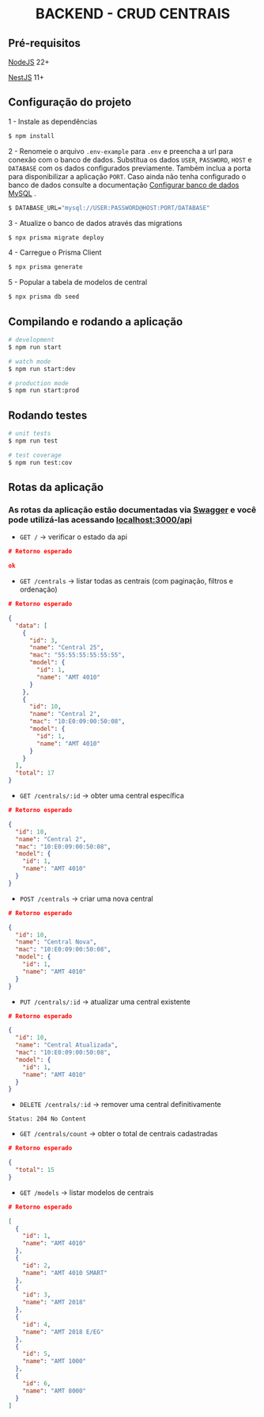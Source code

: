 <h1 align="center">
  BACKEND - CRUD CENTRAIS
</h1>

## Pré-requisitos

[NodeJS](https://nodejs.org/en) 22+ 

[NestJS](https://nestjs.com/) 11+

## Configuração do projeto

1 - Instale as dependências

```bash
$ npm install
```

2 - Renomeie o arquivo `.env-example` para `.env` e preencha a url para conexão com o banco de dados. Substitua os dados `USER`, `PASSWORD`, `HOST` e `DATABASE` com os dados configurados previamente. Também inclua a porta para disponibilizar a aplicação `PORT`. Caso ainda não tenha configurado o banco de dados consulte a documentação [Configurar banco de dados MySQL](../database/README.md) .

```bash
$ DATABASE_URL="mysql://USER:PASSWORD@HOST:PORT/DATABASE"
```

3 - Atualize o banco de dados através das migrations

```bash
$ npx prisma migrate deploy
```

4 - Carregue o Prisma Client

```bash
$ npx prisma generate
```

5 - Popular a tabela de modelos de central

```bash
$ npx prisma db seed
```

## Compilando e rodando a aplicação

```bash
# development
$ npm run start

# watch mode
$ npm run start:dev

# production mode
$ npm run start:prod
```

## Rodando testes

```bash
# unit tests
$ npm run test

# test coverage
$ npm run test:cov
```

## Rotas da aplicação
### As rotas da aplicação estão documentadas via [Swagger](https://swagger.io/) e você pode utilizá-las acessando [localhost:3000/api](http://localhost:3000/api)

- `GET /` → verificar o estado da api
```JSON
# Retorno esperado

ok

```
- `GET /centrals` → listar todas as centrais (com paginação, filtros e ordenação)
```JSON
# Retorno esperado

{
  "data": [
    {
      "id": 3,
      "name": "Central 25",
      "mac": "55:55:55:55:55:55",
      "model": {
        "id": 1,
        "name": "AMT 4010"
      }
    },
    {
      "id": 10,
      "name": "Central 2",
      "mac": "10:E0:09:00:50:08",
      "model": {
        "id": 1,
        "name": "AMT 4010"
      }
    }
  ],
  "total": 17
}
```

- `GET /centrals/:id` → obter uma central específica
```JSON
# Retorno esperado

{
  "id": 10,
  "name": "Central 2",
  "mac": "10:E0:09:00:50:08",
  "model": {
    "id": 1,
    "name": "AMT 4010"
  }
}  
```

- `POST /centrals` → criar uma nova central
```JSON
# Retorno esperado

{
  "id": 10,
  "name": "Central Nova",
  "mac": "10:E0:09:00:50:08",
  "model": {
    "id": 1,
    "name": "AMT 4010"
  }
}  
```

- `PUT /centrals/:id` → atualizar uma central existente
```JSON
# Retorno esperado

{
  "id": 10,
  "name": "Central Atualizada",
  "mac": "10:E0:09:00:50:08",
  "model": {
    "id": 1,
    "name": "AMT 4010"
  }
}  
```

- `DELETE /centrals/:id` → remover uma central definitivamente
  
```
Status: 204 No Content
```

- `GET /centrals/count` → obter o total de centrais cadastradas
```JSON
# Retorno esperado

{
  "total": 15
}
```

- `GET /models` → listar modelos de centrais
```JSON
# Retorno esperado

[
  {
    "id": 1,
    "name": "AMT 4010"
  },
  {
    "id": 2,
    "name": "AMT 4010 SMART"
  },
  {
    "id": 3,
    "name": "AMT 2018"
  },
  {
    "id": 4,
    "name": "AMT 2018 E/EG"
  },
  {
    "id": 5,
    "name": "AMT 1000"
  },
  {
    "id": 6,
    "name": "AMT 8000"
  }
]  
```

